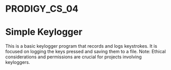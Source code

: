 # PRODIGY_CS_04
# Simple Keylogger

This is a basic keylogger program that records and logs keystrokes. It is focused on logging the keys pressed and saving them to a file. Note: Ethical considerations and permissions are crucial for projects involving keyloggers.
